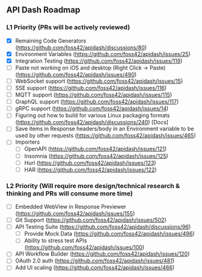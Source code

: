 ## API Dash Roadmap

### L1 Priority (PRs will be actively reviewed)

- [x] Remaining Code Generators (https://github.com/foss42/apidash/discussions/80)
- [x] Environment Variables (https://github.com/foss42/apidash/issues/25)
- [x] Integration Testing (https://github.com/foss42/apidash/issues/119)
- [ ] Paste not working on iOS and desktop (Right Click -> Paste) (https://github.com/foss42/apidash/issues/490)
- [ ] WebSocket support (https://github.com/foss42/apidash/issues/15)
- [ ] SSE support (https://github.com/foss42/apidash/issues/116)
- [ ] MQTT support (https://github.com/foss42/apidash/issues/115)
- [ ] GraphQL support (https://github.com/foss42/apidash/issues/117)
- [ ] gRPC support (https://github.com/foss42/apidash/issues/14)
- [ ] Figuring out how to build for various Linux packaging formats (https://github.com/foss42/apidash/discussions/240) [Docs]
- [ ] Save items in Response headers/body in an Environment variable to be used by other requests (https://github.com/foss42/apidash/issues/465)
- [ ] Importers
  - [ ] OpenAPI (https://github.com/foss42/apidash/issues/121)
  - [ ] Insomnia (https://github.com/foss42/apidash/issues/125)
  - [ ] Hurl (https://github.com/foss42/apidash/issues/123)
  - [ ] HAR (https://github.com/foss42/apidash/issues/122)

### L2 Priority (Will require more design/technical research & thinking and PRs will consume more time)

- [ ] Embedded WebView in Response Previewer (https://github.com/foss42/apidash/issues/155)
- [ ] Git Support (https://github.com/foss42/apidash/issues/502)
- [ ] API Testing Suite (https://github.com/foss42/apidash/discussions/96)  
  - [ ] Provide Mock Data (https://github.com/foss42/apidash/issues/496)
  - [ ] Ability to stress test APIs (https://github.com/foss42/apidash/issues/100)
- [ ] API Workflow Builder (https://github.com/foss42/apidash/issues/120)
- [ ] OAuth 2.0 auth (https://github.com/foss42/apidash/issues/481)
- [ ] Add UI scaling (https://github.com/foss42/apidash/issues/466)

